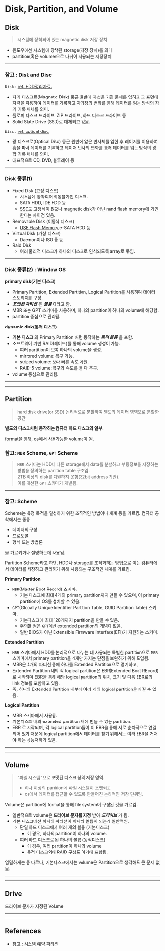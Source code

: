 # Disk, Partition, and Volume

## Disk

> 시스템에 장착되어 있는 magnetic disk 저장 장치

- 윈도우에선 시스템에 장착된 storage(저장 장치)를 의미
- partition(혹은 volume)으로 나뉘어 사용되는 저장장치

***

### **참고** : Disk and Disc
    
`Disk` : [ref. HDD정리자료.](https://dsaint31.tistory.com/411)

- 자기 디스크로(Magnetic Disk) 둥근 원반에 자성을 가진 물체를 입히고 그 표면에 자력을 이용하여 데이터를 기록하고 자기장의 변화를 통해 데이터를 읽는 방식의 자기 기록 매체를 의미.
- 플로피 디스크 드라이브, ZIP 드라이브, 하드 디스크 드라이브 등
- Solid State Drive (SSD)로 대체되고 있음.

    
`Disc` : [ref. optical disc](https://dsaint31.tistory.com/445)

- 광 디스크로(Optical Disc) 둥근 원반에 얇은 반사체를 입힌 후 레이저를 이용하여 홈을 파서 데이터를 기록하고 레이저 반사의 변화를 통해 데이터를 읽는 방식의 광학 기록 매체를 의미.
- 대표적으로 CD, DVD, 블루레이 등

***

### Disk 종류(1)

- Fixed Disk (고정 디스크)
    - 시스템에 장착되어 이동불가인 디스크.
    - SATA HDD, IDE HDD 등
    - [SSD](https://dsaint31.tistory.com/413)도 고정식이 많으나 magnetic disk가 아닌 nand flash memory에 기인한다는 차이점 있음. 
- Removable Disk (이동식 디스크)
    - [USB Flash Memory](https://dsaint31.tistory.com/413),e-SATA HDD 등
- Virtual Disk (가상 디스크)
    - Daemon이나 ISO 툴 등
- Raid Disk
    - 여러 물리적 디스크가 하나의 디스크로 인식되도록 array로 묶임.

***

### Disk 종류(2) : Window OS
    
**primary disk(기본 디스크)**

- Primary Partition, Extended Partition, Logical Partition를 사용하여 데이터 스토리지를 구성.
- ***포맷된 파티션*** 은 ***볼륨*** 이라고 함.
- MBR 또는 GPT 스키마를 사용하며, 하나의 partition이 하나의 volume에 해당함.
- partition 중심으로 관리됨.

**dynamic disk(동적 디스크)**

- **기본 디스크** 의 Primary Partition 처럼 동작하는 ***동적 볼륨*** 을 포함.
- 소프트웨어 기반 RAID(레이드)를 통해 volume 생성이 가능.
    - 여러 partition이 모여 하나의 volume을 생성.
    - mirrored volume: 복구 가능.
    - striped volume: 보다 빠른 속도 지원.
    - RAID-5 volume: 복구와 속도를 둘 다 추구.
- volume 중심으로 관리됨.

***

***

## Partition 

> hard disk drive(or SSD)  논리적으로 분할하여 별도의 데이터 영역으로 분할한 공간

**별도의 디스크처럼 동작하는 컴퓨터 하드 디스크의 일부**.

format을 통해, os에서 사용가능한 volume이 됨.

### 참고: `MBR` Scheme, `GPT` Scheme

> `MBR` 스키마는 HDD나 다른 storage에서 data를 분할하고 부팅정보를 저장하는 방법을 정의하는 partition table 구조임.  
> 2TB 이상의 disk를 지원하지 못함(32bit address 기반).  
> 이를 개선한 `GPT` 스키마가 개발됨.

***

### 참고: Scheme

Scheme는 특정 목적을 달성하기 위한 조직적인 방법이나 체계 등을 가르킴. 컴퓨터 공학에서는 종종 

* 데이터의 구성
* 프로토콜
* 형식 또는 방법론

을 가르키거나 설명하는데 사용됨.

Partition Scheme라고 하면, HDD나 storage를 조직화하는 방법으로 이는 컴퓨터에서 데이터를 저장하고 관리하기 위해 사용되는 구조적인 체계를 가르킴.

**Primary Partition**

- `MBR`(Master Boot Record) 스키마.
    - 기본 디스크에 최대 4개의 primary partition까지 만들 수 있으며, 이 primary partition에 OS를 설치할 수 있음.
- `GPT`(Globally Unique Identifier Partition Table, GUID Partition Table) 스키마.
    - 기본디스크에 최대 128개까지 partition을 만들 수 있음.
    - 주의할 점은 `GPT`에선 extended partition의 개념이 없음.
    - 일반 BIOS가 아닌 Extensible Firmware Interface(EFI)가 지원하는 스키마.

**Extended Partition**

- `MBR` 스키마에서 HDD를 논리적으로 나누는 데 사용되는 특별한 partition으로 `MBR`스키마에서 primary partition을 4개만 가지는 단점을 보완하기 위해 도입됨.
- MBR은 4개의 파티션 중에 하나를 Extended Partition으로 명기하고, 
- Extended Partition 내의 각 logical partition은 EBR(Extended Boot REcord)로 시작되며 EBR을 통해 해당 logical partition의 위치, 크기 및 다음 EBR로의 link 정보를 포함하고 있음.
- 즉, 하나의 Extended Partition 내부에 여러 개의 logical partition을 가질 수 있음. 

**Logical Partition**

- MBR 스키마에서 사용됨.
- 기본디스크 내의 extended partition 내에 만들 수 있는 partition.
- EBR 로 시작되며, 각 logical partition들이 이 EBR을 통해 서로 순차적으로 연결되어 있기 때문에 logical partition에서 데이터를 찾기 위해서는 여러 EBR을 거쳐야 하는 성능저하가 있음.

***

***

## Volume

> "파일 시스템"으로 **포맷된 디스크 상의 저장 영역**.
> 
> * 하나 이상의 partition에 파일 시스템이 포맷되고 
> * os에서 데이터를 접근할 수 있도록 만들어진 논리적인 저장 단위임.

<span color="red">Volume은 partition에 format을 통해 file system이 구성된 것을 가르킴.</span>

- 일반적으로 volume은 **드라이브 문자를 지정** 받아 ***드라이브*** 가 됨.
- 기본 디스크에선 하나의 파티션이 하나의 볼륨이 되는게 일반적임.
    - 단일 하드 디스크에서 여러 개의 볼륨 (기본디스크)
        - 이 경우, 하나의 partition이 하나의 volume.
    - 여러 하드 디스크로 된 하나의 볼륨 (동적디스크)
        - 이 경우, 여러 partition이 하나의 volume
        - 동적 디스크외에 RAID 구성도 여기에 포함됨.

엄밀하게는 좀 다르나, 기본디스크에서는 volume은 Partition으로 생각해도 큰 문제 없음.

***

***

## Drive

<span color="red"> 드라이브 문자가 지정된 Volume </span>

---

---

## References

* [참고 : 시스템 예약 파티션](https://www.notion.so/e22501de011f43ca88c418cdddbbe929)

